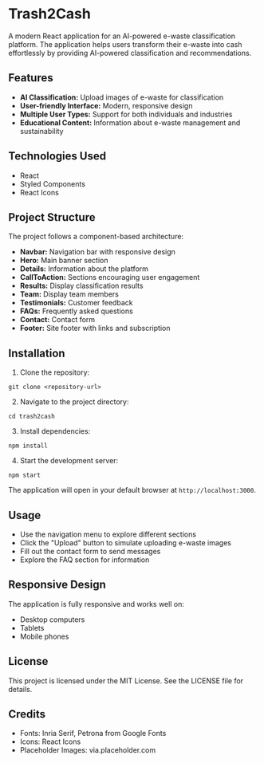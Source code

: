 # Trash2Cash

A modern React application for an AI-powered e-waste classification platform. The application helps users transform their e-waste into cash effortlessly by providing AI-powered classification and recommendations.

## Features

- **AI Classification:** Upload images of e-waste for classification
- **User-friendly Interface:** Modern, responsive design
- **Multiple User Types:** Support for both individuals and industries
- **Educational Content:** Information about e-waste management and sustainability

## Technologies Used

- React
- Styled Components
- React Icons

## Project Structure

The project follows a component-based architecture:

- **Navbar:** Navigation bar with responsive design
- **Hero:** Main banner section
- **Details:** Information about the platform
- **CallToAction:** Sections encouraging user engagement
- **Results:** Display classification results
- **Team:** Display team members
- **Testimonials:** Customer feedback
- **FAQs:** Frequently asked questions
- **Contact:** Contact form
- **Footer:** Site footer with links and subscription

## Installation

1. Clone the repository:
```
git clone <repository-url>
```

2. Navigate to the project directory:
```
cd trash2cash
```

3. Install dependencies:
```
npm install
```

4. Start the development server:
```
npm start
```

The application will open in your default browser at `http://localhost:3000`.

## Usage

- Use the navigation menu to explore different sections
- Click the "Upload" button to simulate uploading e-waste images
- Fill out the contact form to send messages
- Explore the FAQ section for information

## Responsive Design

The application is fully responsive and works well on:
- Desktop computers
- Tablets
- Mobile phones

## License

This project is licensed under the MIT License. See the LICENSE file for details.

## Credits

- Fonts: Inria Serif, Petrona from Google Fonts
- Icons: React Icons
- Placeholder Images: via.placeholder.com 